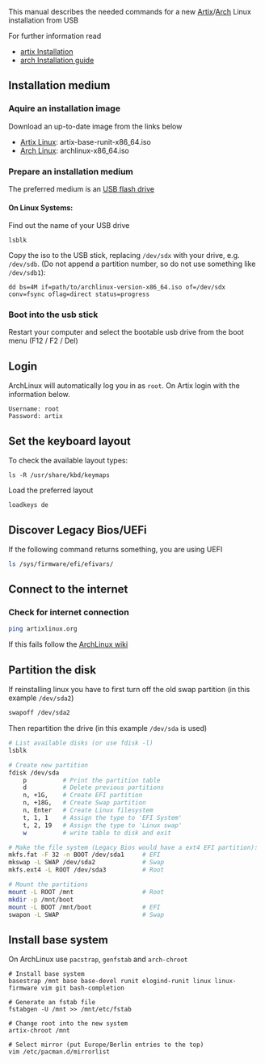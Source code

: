 This manual describes the needed commands for a new [Artix](https://artixlinux.org/)/[Arch](https://archlinux.org/) Linux installation from USB

For further information read
- [artix Installation](https://wiki.artixlinux.org/Main/Installation)
- [arch Installation guide](https://wiki.archlinux.org/title/Installation_guide)

## Installation medium

### Aquire an installation image

Download an up-to-date image from the links below
- [Artix Linux](https://artixlinux.org/download.php): artix-base-runit-x86_64.iso
- [Arch Linux](https://archlinux.org/download/): archlinux-x86_64.iso

### Prepare an installation medium

The preferred medium is an [USB flash drive](https://wiki.archlinux.org/title/USB_flash_installation_medium)

#### On Linux Systems:

Find out the name of your USB drive
```
lsblk
```

Copy the iso to the USB stick, replacing `/dev/sdx` with your drive, e.g. `/dev/sdb`. (Do not append a partition number, so do not use something like `/dev/sdb1`):
```
dd bs=4M if=path/to/archlinux-version-x86_64.iso of=/dev/sdx conv=fsync oflag=direct status=progress
```

### Boot into the usb stick

Restart your computer and select the bootable usb drive from the boot menu (F12 / F2 / Del)

## Login
ArchLinux will automatically log you in as `root`. On Artix login with the information below.
```
Username: root
Password: artix
```

## Set the keyboard layout

To check the available layout types:
```
ls -R /usr/share/kbd/keymaps
```
Load the preferred layout
```
loadkeys de
```

## Discover Legacy Bios/UEFi
If the following command returns something, you are using UEFI
```bash
ls /sys/firmware/efi/efivars/
```

## Connect to the internet
### Check for internet connection
```bash
ping artixlinux.org
```
If this fails follow the [ArchLinux wiki](https://wiki.archlinux.org/title/Installation_guide#Connect_to_the_internet)

## Partition the disk
If reinstalling linux you have to first turn off the old swap partition (in this example `/dev/sda2`)
```bash
swapoff /dev/sda2
```
Then repartition the drive (in this example `/dev/sda` is used)
```bash
# List available disks (or use fdisk -l)
lsblk

# Create new partition
fdisk /dev/sda
    p          # Print the partition table
    d          # Delete previous partitions
    n, +1G,    # Create EFI partition
    n, +18G,   # Create Swap partition
    n, Enter   # Create Linux filesystem
    t, 1, 1    # Assign the type to 'EFI System'
    t, 2, 19   # Assign the type to 'Linux swap'
    w          # write table to disk and exit

# Make the file system (Legacy Bios would have a ext4 EFI partition):
mkfs.fat -F 32 -n BOOT /dev/sda1     # EFI
mkswap -L SWAP /dev/sda2             # Swap
mkfs.ext4 -L ROOT /dev/sda3          # Root

# Mount the partitions
mount -L ROOT /mnt                   # Root
mkdir -p /mnt/boot
mount -L BOOT /mnt/boot              # EFI
swapon -L SWAP                       # Swap
```

## Install base system
On ArchLinux use `pacstrap`, `genfstab` and `arch-chroot`
```
# Install base system
basestrap /mnt base base-devel runit elogind-runit linux linux-firmware vim git bash-completion

# Generate an fstab file
fstabgen -U /mnt >> /mnt/etc/fstab

# Change root into the new system
artix-chroot /mnt

# Select mirror (put Europe/Berlin entries to the top)
vim /etc/pacman.d/mirrorlist
```